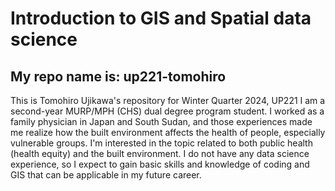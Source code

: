 # Introduction to GIS and Spatial data science
## My repo name is: up221-tomohiro
This is Tomohiro Ujikawa's repository for Winter Quarter 2024, UP221
I am a second-year MURP/MPH (CHS) dual degree program student. I worked as a family physician in Japan and South Sudan, and those experiences made me realize how the built environment affects the health of people, especially vulnerable groups. I'm interested in the topic related to both public health (health equity) and the built environment. I do not have any data science experience, so I expect to gain basic skills and knowledge of coding and GIS that can be applicable in my future career.
